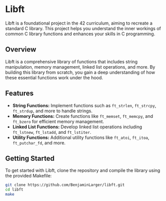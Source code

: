 # Libft

Libft is a foundational project in the 42 curriculum, aiming to recreate a standard C library. This project helps you understand the inner workings of common C library functions and enhances your skills in C programming.

## Overview

Libft is a comprehensive library of functions that includes string manipulation, memory management, linked list operations, and more. By building this library from scratch, you gain a deep understanding of how these essential functions work under the hood.

## Features

- **String Functions:** Implement functions such as `ft_strlen`, `ft_strcpy`, `ft_strdup`, and more to handle strings.
- **Memory Functions:** Create functions like `ft_memset`, `ft_memcpy`, and `ft_bzero` for efficient memory management.
- **Linked List Functions:** Develop linked list operations including `ft_lstnew`, `ft_lstadd`, and `ft_lstiter`.
- **Utility Functions:** Additional utility functions like `ft_atoi`, `ft_itoa`, `ft_putchar_fd`, and more.

## Getting Started

To get started with Libft, clone the repository and compile the library using the provided Makefile:

```bash
git clone https://github.com/BenjaminLarger/libft.git
cd libft
make
